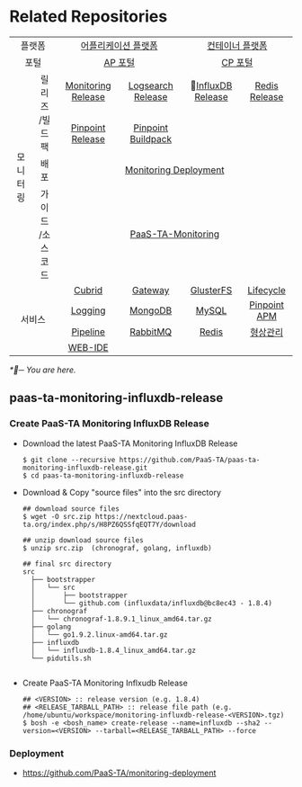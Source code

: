 Related Repositories
=======================
<table>
  <tr>
    <td colspan=2 align=center>
      플랫폼
    </td>
    <td colspan=2 align=center>
      <a href="https://github.com/PaaS-TA/portal-deployment/commits?author=okpc579">어플리케이션 플랫폼</a>
    </td>
    <td colspan=2 align=center>
      <a href="https://github.com/PaaS-TA/portal-deployment/commits?author=okpc579">컨테이너 플랫폼</a>
    </td>
  </tr>
  <tr>
    <td colspan=2 align=center>
      포털
    </td>
    <td colspan=2 align=center>
      <a href="https://github.com/PaaS-TA/portal-deployment/commits?author=okpc579">AP 포털</a>
    </td>
    <td colspan=2 align=center>
      <a href="https://github.com/PaaS-TA/portal-deployment/commits?author=okpc579">CP 포털</a>
    </td>
  </tr>
  <tr align=center>
    <td rowspan=4>모니터링</td>
    <td rowspan=2>릴리즈<br>/빌드팩</td>
    <td><a href="https://github.com/PaaS-TA/PaaS-TA-Monitoring-Release">Monitoring Release</a></td>
    <td><a href="https://github.com/PaaS-TA/paas-ta-monitoring-logsearch-release">Logsearch Release</a></td>
    <td>🚩<a href="https://github.com/PaaS-TA/paas-ta-monitoring-influxdb-release">InfluxDB Release</a></td>
    <td><a href="https://github.com/PaaS-TA/paas-ta-monitoring-redis-release">Redis Release</a></td>
  </tr>
  <tr align=center>
    <td><a href="https://github.com/PaaS-TA/PAAS-TA-PINPOINT-MONITORING-RELEASE">Pinpoint Release</td>
    <td><a href="https://github.com/PaaS-TA/PAAS-TA-PINPOINT-MONITORING-BUILDPACK">Pinpoint Buildpack</td>
    <td></td>
    <td></td>
  </tr>
  <tr align=center>
    <td>배포</td>
    <td colspan=4><a href="https://github.com/PaaS-TA/monitoring-deployment">Monitoring Deployment</td>
  </tr>
  <tr align=center>
    <td>가이드<br>/소스 코드</td>
    <td colspan=4><a href="https://github.com/PaaS-TA/PaaS-TA-Monitoring">PaaS-TA-Monitoring</a></td>
  </tr>
  </tr>
  <tr align=center>
    <td rowspan=4 colspan=2>
      서비스
    </td>
    <td>
      <a href="https://github.com/PaaS-TA/portal-deployment/commits?author=okpc579">Cubrid</a>
    </td>
    <td>
      <a href="https://github.com/PaaS-TA/portal-deployment/commits?author=okpc579">Gateway</a>
    </td>
    <td>
      <a href="https://github.com/PaaS-TA/portal-deployment/commits?author=okpc579">GlusterFS</a>
    </td>
    <td>
      <a href="https://github.com/PaaS-TA/portal-deployment/commits?author=okpc579">Lifecycle</a>
    </td>
  </tr>
  <tr align=center>
    <td>
      <a href="https://github.com/PaaS-TA/portal-deployment/commits?author=okpc579">Logging</a>
    </td>
    <td>
      <a href="https://github.com/PaaS-TA/portal-deployment/commits?author=okpc579">MongoDB</a>
    </td>
    <td>
      <a href="https://github.com/PaaS-TA/portal-deployment/commits?author=okpc579">MySQL</a>
    </td>
    <td>
      <a href="https://github.com/PaaS-TA/portal-deployment/commits?author=okpc579">Pinpoint APM</a>
    </td>
  </tr>
  <tr align=center>
    <td>
      <a href="https://github.com/PaaS-TA/portal-deployment/commits?author=okpc579">Pipeline</a>
    </td>
    <td align=center>
      <a href="https://github.com/PaaS-TA/portal-deployment/commits?author=okpc579">RabbitMQ</a>
    </td>
    <td>
      <a href="https://github.com/PaaS-TA/portal-deployment/commits?author=okpc579">Redis</a>
    </td>
    <td>
      <a href="https://github.com/PaaS-TA/portal-deployment/commits?author=okpc579">형상관리</a>
    </td>
  </tr>
  <tr align=center>
    <td>
      <a href="https://github.com/PaaS-TA/portal-deployment/commits?author=okpc579">WEB-IDE</a>
    </td>
    <td>
    </td>
    <td>
    </td>
    <td>
    </td>
  </tr>
</table>
<i>*🚩─ You are here.</i>

## paas-ta-monitoring-influxdb-release

### Create PaaS-TA Monitoring InfluxDB Release   
  - Download the latest PaaS-TA Monitoring InfluxDB Release    
    ```   
    $ git clone --recursive https://github.com/PaaS-TA/paas-ta-monitoring-influxdb-release.git    
    $ cd paas-ta-monitoring-influxdb-release   
    ```   
  - Download & Copy "source files" into the src directory    
    ```   
    ## download source files    
    $ wget -O src.zip https://nextcloud.paas-ta.org/index.php/s/H8PZ6QSSfqEQT7Y/download
    
    ## unzip download source files    
    $ unzip src.zip  (chronograf, golang, influxdb)  

    ## final src directory
    src
      ├── bootstrapper
      │   └── src
      │       ├── bootstrapper
      │       └── github.com (influxdata/influxdb@bc8ec43 - 1.8.4)
      ├── chronograf
      │   └── chronograf-1.8.9.1_linux_amd64.tar.gz
      ├── golang
      │   └── go1.9.2.linux-amd64.tar.gz
      ├── influxdb
      │   └── influxdb-1.8.4_linux_amd64.tar.gz
      └── pidutils.sh

    
    ```  
  - Create PaaS-TA Monitoring Inflxudb Release   
    ```   
    ## <VERSION> :: release version (e.g. 1.8.4)   
    ## <RELEASE_TARBALL_PATH> :: release file path (e.g. /home/ubuntu/workspace/monitoring-influxdb-release-<VERSION>.tgz)    
    $ bosh -e <bosh_name> create-release --name=influxdb --sha2 --version=<VERSION> --tarball=<RELEASE_TARBALL_PATH> --force   
    ```    
### Deployment
- https://github.com/PaaS-TA/monitoring-deployment   

